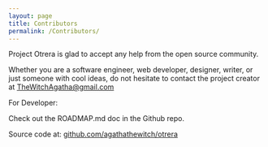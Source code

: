 ```yaml
---
layout: page
title: Contributors
permalink: /Contributors/
---
```


Project Otrera is glad to accept any help from the open source community.

Whether you are a software engineer, web developer, designer, writer, or just someone with cool ideas, do not hesitate to contact the project creator at TheWitchAgatha@gmail.com

For Developer:

Check out the ROADMAP.md doc in the Github repo.

Source code at: [github.com/agathathewitch/otrera](http://github.com/agathathewitch/otrera)
